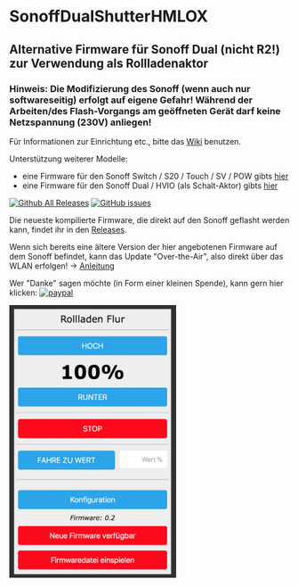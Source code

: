 # SonoffDualShutterHMLOX

## Alternative Firmware für Sonoff Dual (nicht R2!) zur Verwendung als Rollladenaktor

### Hinweis: Die Modifizierung des Sonoff (wenn auch nur softwareseitig) erfolgt auf eigene Gefahr! Während der Arbeiten/des Flash-Vorgangs am geöffneten Gerät darf keine Netzspannung (230V) anliegen!

Für Informationen zur Einrichtung etc., bitte das [Wiki](https://github.com/jp112sdl/SonoffDualShutterHMLOX/wiki) benutzen.

Unterstützung weiterer Modelle:
- eine Firmware für den Sonoff Switch / S20 / Touch / SV / POW gibts [hier](https://github.com/jp112sdl/SonoffHMLOX) 
- eine Firmware für den Sonoff Dual / HVIO (als Schalt-Aktor) gibts [hier](https://github.com/jp112sdl/SonoffDualHVIOHMLOX) 

[![Github All Releases](https://img.shields.io/github/downloads/jp112sdl/SonoffDualShutterHMLOX/total.svg)](https://github.com/jp112sdl/SonoffDualShutterHMLOX/releases)
[![GitHub issues](https://img.shields.io/github/issues/jp112sdl/SonoffDualShutterHMLOX.svg)](https://github.com/jp112sdl/SonoffDualShutterHMLOX/issues)

Die neueste kompilierte Firmware, die direkt auf den Sonoff geflasht werden kann, findet ihr in den [Releases](https://github.com/jp112sdl/SonoffDualShutterHMLOX/releases/latest).

Wenn sich bereits eine ältere Version der hier angebotenen Firmware auf dem Sonoff befindet, kann das Update "Over-the-Air", also direkt über das WLAN erfolgen! -> [Anleitung](https://github.com/jp112sdl/SonoffHMLOX/wiki/Flash_OTA)

Wer "Danke" sagen möchte (in Form einer kleinen Spende), kann gern hier klicken: [![paypal](https://www.paypalobjects.com/en_US/i/btn/btn_donateCC_LG.gif)](https://www.paypal.com/cgi-bin/webscr?cmd=_s-xclick&hosted_button_id=UBX8NFNYVWW8N)

<img src="Images/web_hm.png" width="300">

